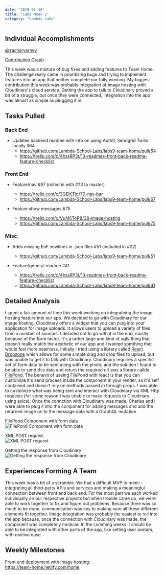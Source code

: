 ```yaml
---
date: "2019-01-18"
title: "Labs Week 2"
category: "Lambda Labs"
---
```

## Individual Accomplishments

[@zacharyarney](https://github.com/zacharyarney)

[Contribution Graph](https://github.com/Lambda-School-Labs/labs9-team-home/graphs/contributors 'Github Repository Contribution Graph')

<!-- Provide a paragraph (5-8 sentences) summarizing the work you did this week, the challenges you faced, the tools you used, and your accomplishments. -->

This week was a mixture of bug fixes and adding features to Team Home. The challenge really came in prioritizing bugs and trying to implement features into an app that neither complete nor fully working. My biggest contribution this week was probably integration of image hosting with Cloudinary's cloud service. Getting the app to talk to Cloudinary proved a bit of a struggle, but once they were connected, integration into the app was almost as simple as plugging it in.

## Tasks Pulled

### Back End

- Updates backend readme with info on using Auth0, Sendgrid Twilio locally #64
  - https://github.com/Lambda-School-Labs/labs9-team-home/pull/64
  - https://trello.com/c/4hssRP3t/13-readmes-front-back-readme-feature-checklist

### Front End

- Feature/nav #67 (rolled in with #73 to master)
  - https://trello.com/c/3GElKTiq/70-nav-bar
  - https://github.com/Lambda-School-Labs/labs9-team-home/pull/67

- Feature show messages #75
  - https://trello.com/c/VuM6ToP8/38-image-hosting
  - https://github.com/Lambda-School-Labs/labs9-team-home/pull/75

### Misc.

- Adds missing EoF newlines in .json files #51 (included in #22)
  - https://github.com/Lambda-School-Labs/labs9-team-home/pull/51

- Feature/general readme #41
  - https://trello.com/c/4hssRP3t/13-readmes-front-back-readme-feature-checklist
  - https://github.com/Lambda-School-Labs/labs9-team-home/pull/41


## Detailed Analysis

<!-- Pick one of your tickets and provide a detailed analysis of the work you did. This should be approximately 1/4 page of text, and at least three screenshots. -->
I spent a fair amount of time this week working on integrateing the image hosting feature into our app. We decided to go with Cloudinary for our image hosting. Cloudinary offers a widget that you can plug into your application for image uploads. It allows users to upload a variety of files from a number of sources. I decided not to go with it in the end, mostly because of the form factor. It's a rather large and kind of ugly thing that doesn't really match the aesthetic of our app and I wanted somthing that would feel more seamless. Initially I tried using a library called [React Dropzone](https://react-dropzone.netlify.com/) which allows for some simple drag and drop files to upload, but was unable to get it to talk with Cloudinary. Cloudinary requires a specific set of form data to be sent along with the photo, and the solution I found to be able to send this data and return the required url was a library callde [FilePond](https://pqina.nl/filepond/). The benevit of useing FilePond with react is that you can customize it's send process inside the component in your render, so it's self contained and doesn't rely on methods passed in through props. I was able to customize what was being sent and interact with Cloudinary via XML Http requests (for some reason I was unable to make requests to Cloudinary using axios). Once the connction with Cloudinary was made, Charles and I were able to plug it into the component for adding messages and add the returned image url to the message data with a GraphQL mutation. 

FilePond Component with form data<br />
![FilePond Component with form data](https://www.dropbox.com/s/dg2imkq4b2h3ob9/Screen%20Shot%202019-01-18%20at%209.10.58%20AM.png?raw=1)

XML POST request<br />
![XML POST request](https://www.dropbox.com/s/kr4py9q9exyec3x/Screen%20Shot%202019-01-18%20at%209.11.41%20AM.png?raw=1)

Getting the response from Cloudinary<br />
![Getting the response from Cloudinary](https://www.dropbox.com/s/78fc2crad0kklc0/Screen%20Shot%202019-01-18%20at%209.19.17%20AM.png?raw=1)

## Experiences Forming A Team

<!-- Description from labs training kit page for the week -->
This week was a bit of a scramble. We had a difficult MVP to meet--integrating all third-party APIs and services and making a meaningful connection between front and back end. For the most part we each worked individually on our respective projects but when trouble came up, we were able to work together to fix and figure out problems. Because there was so much to be done, communication was key to making sure all these different elements fit together. Image integration was probably the easiest to roll into the app because, once the connection with Cloudinary was made, the component was completely modular. In the comming weeks it should be able to be integrated with other parts of the app, like setting user avatars, with realtive ease. 

## Weekly Milestones

<!-- insert stuff here -->
Front end deployment with image hosting:<br/>
https://team-home.netlify.com/home
